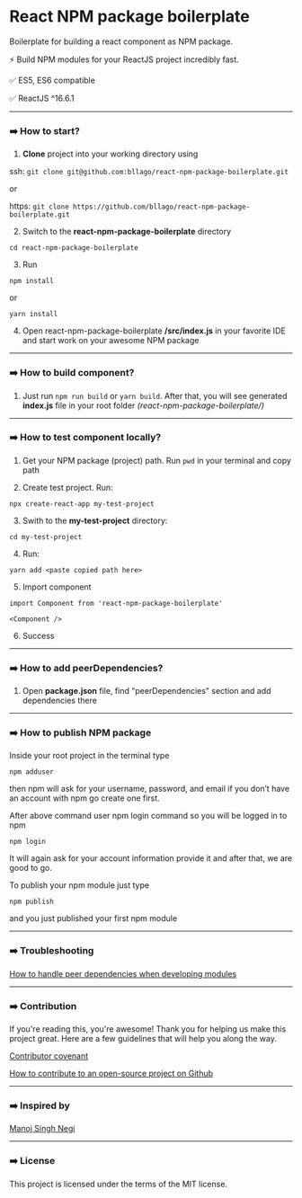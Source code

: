 # React NPM package boilerplate

Boilerplate for building a react component as NPM package.

⚡️ Build NPM modules for your ReactJS project incredibly fast.

✅ ES5, ES6 compatible

✅ ReactJS ^16.6.1

------------

### ➡️ How to start?

1. **Clone** project into your working directory using 

ssh: `git clone git@github.com:bllago/react-npm-package-boilerplate.git` 

or

https: `git clone https://github.com/bllago/react-npm-package-boilerplate.git`

2. Switch to the **react-npm-package-boilerplate** directory 

`cd react-npm-package-boilerplate`

3. Run 

`npm install`

or

`yarn install`

4. Open react-npm-package-boilerplate **/src/index.js** in your favorite IDE and start work on your awesome NPM package

------------

### ➡️ How to build component?

1. Just run `npm run build` or `yarn build`. After that, you will see generated **index.js** file in your root folder *(react-npm-package-boilerplate/)*

------------

### ➡️ How to test component locally?

1. Get your NPM package (project) path. Run `pwd` in your terminal and copy path

2. Create test project. Run:

`npx create-react-app my-test-project`

3. Swith to the **my-test-project** directory:

`cd my-test-project`

4. Run:

`yarn add <paste copied path here>`

5. Import component

`import Component from 'react-npm-package-boilerplate'`

`<Component />`

6. Success

------------

### ➡️ How to add peerDependencies?

1. Open **package.json** file, find "peerDependencies" section and add dependencies there

------------

### ➡️ How to publish NPM package

Inside your root project in the terminal type

`npm adduser`

then npm will ask for your username, password, and email if you don’t have an account with npm go create one first.

After above command user npm login command so you will be logged in to npm

`npm login`

It will again ask for your account information provide it and after that, we are good to go.

To publish your npm module just type

`npm publish`

and you just published your first npm module

------------

### ➡️ Troubleshooting

[How to handle peer dependencies when developing modules](https://dev.to/yvonnickfrin/how-to-handle-peer-dependencies-when-developing-modules-18fa "How to handle peer dependencies when developing modules")

------------

### ➡️ Contribution

If you're reading this, you're awesome! Thank you for helping us make this project great. Here are a few guidelines that will help you along the way.

[Contributor covenant](https://www.contributor-covenant.org/ "Contributor covenant")

[How to contribute to an open-source project on Github](https://egghead.io/courses/how-to-contribute-to-an-open-source-project-on-github)

------------

### ➡️ Inspired by

[Manoj Singh Negi](https://medium.com/@manojsinghnegi)

------------

### ➡️ License

This project is licensed under the terms of the MIT license.